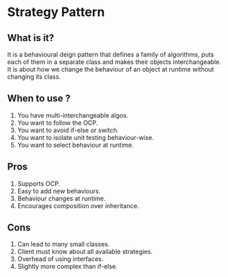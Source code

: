 # Strategy Pattern

## What is it?
It is a behavioural deign pattern that defines a family of algorithms, puts each of them in a separate class and makes their objects interchangeable.  
It is about how we change the behaviour of an object at runtime without changing its class. 

## When to use ?
1. You have multi-interchangeable algos.
2. You want to follow the OCP.
3. You want to avoid if-else or switch.
4. You want to isolate unit testing behaviour-wise.
5. You want to select behaviour at runtime.

## Pros
1. Supports OCP.
2. Easy to add new behaviours.
3. Behaviour changes at runtime.
4. Encourages composition over inheritance.

## Cons
1. Can lead to many small classes.
2. Client must know about all available strategies.
3. Overhead of using interfaces.
4. Slightly more complex than if-else.

 
